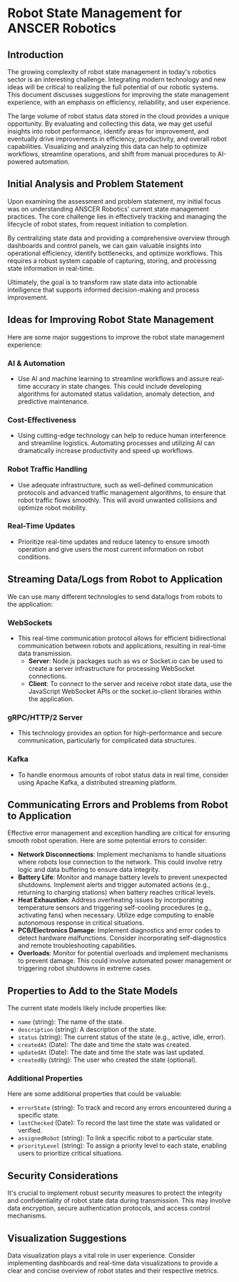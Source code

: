 ﻿# Robot State Management for ANSCER Robotics

## Introduction
The growing complexity of robot state management in today's robotics sector is an interesting challenge. Integrating modern technology and new ideas will be critical to realizing the full potential of our robotic systems. This document discusses suggestions for improving the state management experience, with an emphasis on efficiency, reliability, and user experience.

The large volume of robot status data stored in the cloud provides a unique opportunity. By evaluating and collecting this data, we may get useful insights into robot performance, identify areas for improvement, and eventually drive improvements in efficiency, productivity, and overall robot capabilities. Visualizing and analyzing this data can help to optimize workflows, streamline operations, and shift from manual procedures to AI-powered automation.

## Initial Analysis and Problem Statement
Upon examining the assessment and problem statement, my initial focus was on understanding ANSCER Robotics' current state management practices. The core challenge lies in effectively tracking and managing the lifecycle of robot states, from request initiation to completion.

By centralizing state data and providing a comprehensive overview through dashboards and control panels, we can gain valuable insights into operational efficiency, identify bottlenecks, and optimize workflows. This requires a robust system capable of capturing, storing, and processing state information in real-time.

Ultimately, the goal is to transform raw state data into actionable intelligence that supports informed decision-making and process improvement.

## Ideas for Improving Robot State Management
Here are some major suggestions to improve the robot state management experience:

### AI & Automation
- Use AI and machine learning to streamline workflows and assure real-time accuracy in state changes. This could include developing algorithms for automated status validation, anomaly detection, and predictive maintenance.

### Cost-Effectiveness
- Using cutting-edge technology can help to reduce human interference and streamline logistics. Automating processes and utilizing AI can dramatically increase productivity and speed up workflows.

### Robot Traffic Handling
- Use adequate infrastructure, such as well-defined communication protocols and advanced traffic management algorithms, to ensure that robot traffic flows smoothly. This will avoid unwanted collisions and optimize robot mobility.

### Real-Time Updates
- Prioritize real-time updates and reduce latency to ensure smooth operation and give users the most current information on robot conditions.

## Streaming Data/Logs from Robot to Application
We can use many different technologies to send data/logs from robots to the application:

### WebSockets
- This real-time communication protocol allows for efficient bidirectional communication between robots and applications, resulting in real-time data transmission.
  - **Server**: Node.js packages such as ws or Socket.io can be used to create a server infrastructure for processing WebSocket connections.
  - **Client**: To connect to the server and receive robot state data, use the JavaScript WebSocket APIs or the socket.io-client libraries within the application.

### gRPC/HTTP/2 Server
- This technology provides an option for high-performance and secure communication, particularly for complicated data structures.

### Kafka
- To handle enormous amounts of robot status data in real time, consider using Apache Kafka, a distributed streaming platform.

## Communicating Errors and Problems from Robot to Application
Effective error management and exception handling are critical for ensuring smooth robot operation. Here are some potential errors to consider:

- **Network Disconnections**: Implement mechanisms to handle situations where robots lose connection to the network. This could involve retry logic and data buffering to ensure data integrity.
- **Battery Life**: Monitor and manage battery levels to prevent unexpected shutdowns. Implement alerts and trigger automated actions (e.g., returning to charging stations) when battery reaches critical levels.
- **Heat Exhaustion**: Address overheating issues by incorporating temperature sensors and triggering self-cooling procedures (e.g., activating fans) when necessary. Utilize edge computing to enable autonomous response in critical situations.
- **PCB/Electronics Damage**: Implement diagnostics and error codes to detect hardware malfunctions. Consider incorporating self-diagnostics and remote troubleshooting capabilities.
- **Overloads**: Monitor for potential overloads and implement mechanisms to prevent damage. This could involve automated power management or triggering robot shutdowns in extreme cases.

## Properties to Add to the State Models
The current state models likely include properties like:
- `name` (string): The name of the state.
- `description` (string): A description of the state.
- `status` (string): The current status of the state (e.g., active, idle, error).
- `createdAt` (Date): The date and time the state was created.
- `updatedAt` (Date): The date and time the state was last updated.
- `createdBy` (string): The user who created the state (optional).

### Additional Properties
Here are some additional properties that could be valuable:
- `errorState` (string): To track and record any errors encountered during a specific state.
- `lastChecked` (Date): To record the last time the state was validated or verified.
- `assignedRobot` (string): To link a specific robot to a particular state.
- `priorityLevel` (string): To assign a priority level to each state, enabling users to prioritize critical situations.

## Security Considerations
It's crucial to implement robust security measures to protect the integrity and confidentiality of robot state data during transmission. This may involve data encryption, secure authentication protocols, and access control mechanisms.

## Visualization Suggestions
Data visualization plays a vital role in user experience. Consider implementing dashboards and real-time data visualizations to provide a clear and concise overview of robot states and their respective metrics.

